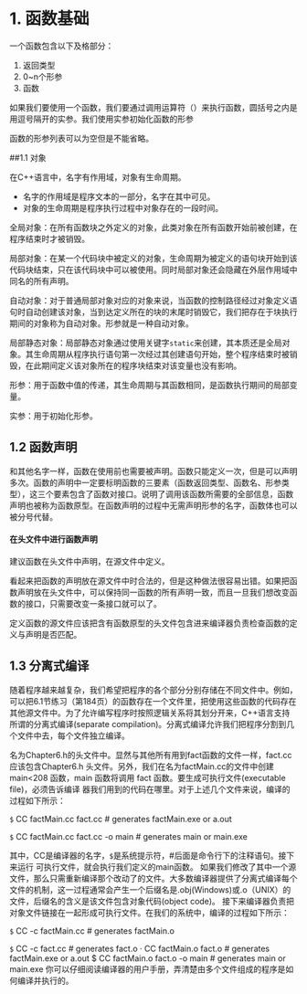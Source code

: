 # 1. 函数基础

一个函数包含以下及格部分：

1.   返回类型
2.   0~n个形参
3.   函数

如果我们要使用一个函数，我们要通过调用运算符（）来执行函数，圆括号之内是用逗号隔开的实参。我们使用实参初始化函数的形参

函数的形参列表可以为空但是不能省略。

##1.1 对象

在C++语言中，名字有作用域，对象有生命周期。

*   名字的作用域是程序文本的一部分，名字在其中可见。
*   对象的生命周期是程序执行过程中对象存在的一段时间。

全局对象：在所有函数块之外定义的对象，此类对象在所有函数开始前被创建，在程序结束时才被销毁。

局部对象：在某一个代码块中被定义的对象，生命周期为被定义的语句块开始到该代码块结束，只在该代码块中可以被使用。同时局部对象还会隐藏在外层作用域中同名的所有声明。

自动对象：对于普通局部对象对应的对象来说，当函数的控制路径经过对象定义语句时自动创建该对象，当到达定义所在的块的末尾时销毁它，我们把存在于块执行期间的对象称为自动对象。形参就是一种自动对象。

局部静态对象：局部静态对象通过使用关键字`static`来创建，其本质还是全局对象。其生命周期从程序执行语句第一次经过其创建语句开始，整个程序结束时被销毁，在此期间定义该对象所在的程序块结束对该变量也没有影响。

形参：用于函数中值的传递，其生命周期与其函数相同，是函数执行期间的局部变量。

实参：用于初始化形参。

## 1.2 函数声明

和其他名字一样，函数在使用前也需要被声明。函数只能定义一次，但是可以声明多次。函数的声明中一定要标明函数的三要素（函数返回类型、函数名、形参类型），这三个要素包含了函数对接口。说明了调用该函数所需要的全部信息，函数声明也被称为函数原型。在函数声明的过程中无需声明形参的名字，函数体也可以被分号代替。

#### 在头文件中进行函数声明

建议函数在头文件中声明，在源文件中定义。

看起来把函数的声明放在源文件中时合法的，但是这种做法很容易出错。如果把函数声明放在头文件中，可以保持同一函数的所有声明一致，而且一旦我们想改变函数的接口，只需要改变一条接口就可以了。

定义函数的源文件应该把含有函数原型的头文件包含进来编译器负责检查函数的定义与声明是否匹配。

## 1.3 分离式编译

随着程序越来越复杂，我们希望把程序的各个部分分别存储在不同文件中。例如，可以把6.1节练习（第184页）的函数存在一个文件里，把使用这些函数的代码存在其他源文件中。为了允许编写程序时按照逻辑关系将其划分开来，C++语言支持所谓的分离式编译(separate compilation)。分离式编译允许我们把程序分割到几个文件中去，每个文件独立编译。

名为Chapter6.h的头文件中。显然与其他所有用到fact函数的文件一样，fact.cc
应该包含Chapter6.h 头文件。另外，我们在名为factMain.cc的文件中创建main<208
函数，main 函数将调用 fact 函数。要生成可执行文件(executable file)，必须告诉编译
器我们用到的代码在哪里。对于上述几个文件来说，编译的过程如下所示：

`$` CC factMain.cc fact.cc # generates factMain.exe or a.out

`$` CC factMain.cc fact.cc -o main # generates main or main.exe

其中，CC是编译器的名字，`$`是系统提示符，#后面是命令行下的注释语句。接下来运行
可执行文件，就会执行我们定义的main函数。
如果我们修改了其中一个源文件，那么只需重新编译那个改动了的文件。大多数编译器提供了分离式编译每个文件的机制，这一过程通常会产生一个后缀名是.obj(Windows)或.o（UNIX）的文件，后缀名的含义是该文件包含对象代码(object code)。
接下来编译器负责把对象文件链接在一起形成可执行文件。在我们的系统中，编译的过程如下所示：

`$` CC -c factMain.cc # generates factMain.o

`$` CC -c fact.cc # generates fact.o
· CC factMain.o fact.o # generates factMain.exe or a.out
$ CC factMain.o fact.o -o main # generates main or main.exe
你可以仔细阅读编译器的用户手册，弄清楚由多个文件组成的程序是如何编译并执行的。











